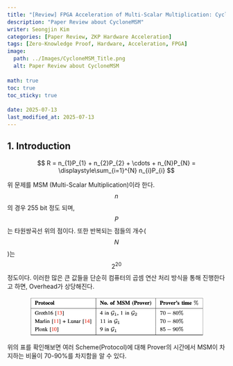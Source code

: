 ```yaml
---
title: "[Review] FPGA Acceleration of Multi-Scalar Multiplication: CycloneMSM"
description: "Paper Review about CycloneMSM"
writer: Seongjin Kim
categories: [Paper Review, ZKP Hardware Acceleration]
tags: [Zero-Knowledge Proof, Hardware, Acceleration, FPGA]
image:
  path: ../Images/CycloneMSM_Title.png
  alt: Paper Review about CycloneMSM

math: true
toc: true
toc_sticky: true

date: 2025-07-13
last_modified_at: 2025-07-13
---
```


<style>

img {
  display: block;
  margin: auto;
}

  figure {
	margin: 1.25em 0;
	page-break-inside: avoid;
}
.bookmark {
	text-decoration: none;
	max-height: 8em;
	padding: 0;
	display: flex;
	width: 100%;
	align-items: stretch;
}

.bookmark-title {
	font-size: 0.85em;
	overflow: hidden;
	text-overflow: ellipsis;
	height: 1.75em;
	white-space: nowrap;
}

.bookmark-text {
	display: flex;
	flex-direction: column;
}

.bookmark-info {
	flex: 4 1 180px;
	padding: 12px 14px 14px;
	display: flex;
	flex-direction: column;
	justify-content: space-between;
}

.bookmark-description {
	color: rgba(167, 172, 172, 1);
	font-size: 0.75em;
	overflow: hidden;
	max-height: 4.5em;
	word-break: break-word;
}

.bookmark-href {
	font-size: 0.75em;
	margin-top: 0.25em;
}
</style>

<!-- <figure>
  <a href="https://arxiv.org/pdf/2002.08909" class="bookmark source">
    <div class="bookmark-info">
      <div class="bookmark-text">
        <div class="bookmark-title">REALM: Retrieval-Augmented Language Model Pre-Training</div>
        <div class="bookmark-description">arxiv pdf link for REALM</div>
      </div>
    </div>
  </a>
</figure> -->

## 1. Introduction
<center>$$ R = n_{1}P_{1} + n_{2}P_{2} + \cdots + n_{N}P_{N} = \displaystyle\sum_{i=1}^{N} n_{i}P_{i} $$</center>

위 문제를 MSM (Multi-Scalar Multiplication)이라 한다. $$n$$의 경우 255 bit 정도 되며, $$P$$는 타원쌍곡선 위의 점이다. 또한 반복되는 점들의 개수($$ N $$)는 $$ 2^{20} $$ 정도이다. 이러한 많은 큰 값들을 단순히 컴퓨터의 곱셈 연산 처리 방식을 통해 진행한다고 하면, Overhead가 상당해진다.

<img src="../Images/CycloneMSM_1_overhead.png" width = "80%" />

위의 표를 확인해보면 여러 Scheme(Protocol)에 대해 Prover의 시간에서 MSM이 차지하는 비율이 70-90%를 차지함을 알 수 있다.